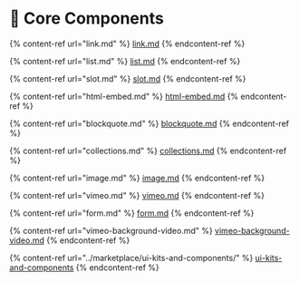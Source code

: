 # 🧩 Core Components

<!-- ## GENERAL COMPONENTS -->
<!-- Needs content
  {% content-ref url="box.md" %}
  [box.md](box.md)
  {% endcontent-ref %}
-->

{% content-ref url="link.md" %}
[link.md](link.md)
{% endcontent-ref %}

{% content-ref url="list.md" %}
[list.md](list.md)
{% endcontent-ref %}

<!-- Needs content
  {% content-ref url="list-item.md" %}
  [list-item.md](list-item.md)
  {% endcontent-ref %}

  {% content-ref url="separator.md" %}
  [separator.md](separator.md)
  {% endcontent-ref %}
-->

{% content-ref url="slot.md" %}
[slot.md](slot.md)
{% endcontent-ref %}

{% content-ref url="html-embed.md" %}
[html-embed.md](html-embed.md)
{% endcontent-ref %}

<!-- Needs content
  {% content-ref url="code-text.md" %}
  [code-text.md](code-text.md)
  {% endcontent-ref %}
-->





<!-- ## TEXT COMPONENTS -->
<!-- Needs content
  {% content-ref url="text.md" %}
  [text.md](text.md)
  {% endcontent-ref %}

  {% content-ref url="heading.md" %}
  [heading.md](heading.md)
  {% endcontent-ref %}

  {% content-ref url="paragraph.md" %}
  [paragraph.md](paragraph.md)
  {% endcontent-ref %}
-->
{% content-ref url="blockquote.md" %}
[blockquote.md](blockquote.md)
{% endcontent-ref %}






<!-- ## DATA COMPONENTS -->
{% content-ref url="collections.md" %}
[collections.md](collections.md)
{% endcontent-ref %}






<!-- ## MEDIA COMPONENTS -->
{% content-ref url="image.md" %}
[image.md](image.md)
{% endcontent-ref %}

{% content-ref url="vimeo.md" %}
[vimeo.md](vimeo.md)
{% endcontent-ref %}






<!-- ## FORM COMPONENTS -->
{% content-ref url="form.md" %}
[form.md](form.md)
{% endcontent-ref %}
<!-- Needs content
  {% content-ref url="button.md" %}
  [button.md](button.md)
  {% endcontent-ref %}

  {% content-ref url="input-label.md" %}
  [input-label.md](input-label.md)
  {% endcontent-ref %}

  {% content-ref url="text-input.md" %}
  [text-input.md](text-input.md)
  {% endcontent-ref %}

  {% content-ref url="text-area.md" %}
  [text-area.md](text-area.md)
  {% endcontent-ref %}

  {% content-ref url="radio.md" %}
  [radio.md](radio.md)
  {% endcontent-ref %}

  {% content-ref url="checkbox.md" %}
  [checkbox.md](checkbox.md)
  {% endcontent-ref %}
-->





<!-- ## RADIX COMPONENTS -->
<!-- Needs content
  {% content-ref url="sheet.md" %}
  [sheet.md](sheet.md)
  {% endcontent-ref %}

  {% content-ref url="nav-menu.md" %}
  [nav-menu.md](nav-menu.md)

  {% endcontent-ref %}
  {% content-ref url="tabs.md" %}
  [tabs.md](tabs.md)

  {% endcontent-ref %}
  {% content-ref url="accordion.md" %}
  [accordion.md](accordion.md)
  {% endcontent-ref %}

  {% content-ref url="dialog.md" %}
  [dialog.md](dialog.md)
  {% endcontent-ref %}

  {% content-ref url="collapsible.md" %}
  [collapsible.md](collapsible.md)
  {% endcontent-ref %}

  {% content-ref url="popover.md" %}
  [popover.md](popover.md)
  {% endcontent-ref %}

  {% content-ref url="tooltip.md" %}
  [tooltip.md](tooltip.md)
  {% endcontent-ref %}

  {% content-ref url="select.md" %}
  [select.md](select.md)
  {% endcontent-ref %}

  {% content-ref url="switch.md" %}
  [switch.md](switch.md)
  {% endcontent-ref %}

  {% content-ref url="radio-group.md" %}
  [radio-group.md](radio-group.md)
  {% endcontent-ref %}

  {% content-ref url="checkbox.md" %}
  [checkbox.md](checkbox.md)
  {% endcontent-ref %}

  {% content-ref url="label.md" %}
  [label.md](label.md)
  {% endcontent-ref %}
-->






<!-- ## MISC. -->
{% content-ref url="vimeo-background-video.md" %}
[vimeo-background-video.md](vimeo-background-video.md)
{% endcontent-ref %}

{% content-ref url="../marketplace/ui-kits-and-components/" %}
[ui-kits-and-components](../marketplace/ui-kits-and-components/)
{% endcontent-ref %}
